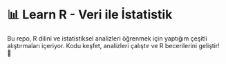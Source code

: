<!DOCTYPE html>
<html lang="tr">
<head>
    <meta charset="UTF-8">
    <meta name="viewport" content="width=device-width, initial-scale=1.0">
</head>
<body>
    <h1>📊 Learn R - Veri ile İstatistik</h1>
    <p>
        Bu repo, R dilini ve istatistiksel analizleri öğrenmek için yaptığım çeşitli alıştırmaları içeriyor. Kodu keşfet, analizleri çalıştır ve R becerilerini geliştir! 🎯
    </p>
</body>
</html>
